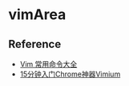 # vimArea

## Reference

- [Vim 常用命令大全](https://www.jianshu.com/p/ebace108dd82)
- [15分钟入门Chrome神器Vimium](https://www.jianshu.com/p/849d6b21e02e)